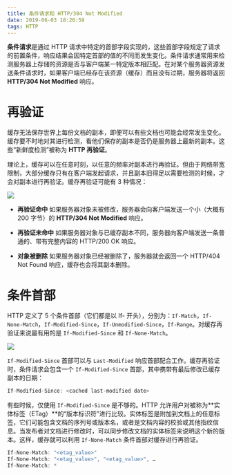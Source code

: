 ```yaml
---
title: 条件请求和 HTTP/304 Not Modified
date: 2019-06-03 18:26:59
tags: HTTP
---
```


**条件请求**是通过 HTTP 请求中特定的首部字段实现的，这些首部字段规定了请求的前置条件，响应结果会因特定首部的值的不同而发生变化。条件请求通常用来检测服务器上存储的资源是否与客户端某一特定版本相匹配。在对某个服务器资源发送条件请求时，如果客户端已经存在该资源（缓存）而且没有过期，服务器将返回 **HTTP/304 Not Modified** 响应。

# 再验证

缓存无法保存世界上每份文档的副本，即便可以有些文档也可能会经常发生变化。缓存要不时地对其进行检测，看他们保存的副本是否仍是服务器上最新的副本。这些“新鲜度检测”被称为 **HTTP 再验证**。

理论上，缓存可以在任意时刻，以任意的频率对副本进行再验证。但由于网络带宽限制，大部分缓存只有在客户端发起请求，并且副本旧得足以需要检测的时候，才会对副本进行再验证。缓存再验证可能有 3 种情况：

![](/304.png)

-   **再验证命中**
    如果服务器对象未被修改，服务器会向客户端发送一个小（大概有 200 字节）的 **HTTP/304 Not Modified** 响应。

-   **再验证未命中**
    如果服务器对象与已缓存副本不同，服务器向客户端发送一条普通的、带有完整内容的 HTTP/200 OK 响应。

-   **对象被删除**
    如果服务器对象已经被删除了，服务器就会返回一个 HTTP/404 Not Found 响应，缓存也会将其副本删除。

# 条件首部

HTTP 定义了 5 个条件首部（它们都是以 If- 开头），分别为：`If-Match`，`If-None-Match`，`If-Modified-Since`，`If-Unmodified-Since`，`If-Range`。对缓存再验证来说最有用的是 `If-Modified-Since` 和 `If-None-Match`。

![](/headers.png)

`If-Modified-Since` 首部可以与 `Last-Modified` 响应首部配合工作。缓存再验证时，条件请求会包含一个 `If-Modified-Since` 首部，其中携带有最后修改已缓存副本的日期：

```JavaScript
If-Modified-Since: <cached last-modified date>
```

有些时候，仅使用 `If-Modified-Since` 是不够的。HTTP 允许用户对被称为**实体标签（ETag）**的“版本标识符”进行比较。实体标签是附加到文档上的任意标签，它们可能包含文档的序列号或版本名，或者是文档内容的校验或其他指纹信息。当发布者对文档进行修改时，可以同步修改文档的实体标签来说明这个新的版本。这样，缓存就可以利用 `If-None-Match` 条件首部对缓存进行再验证。

```JavaScript
If-None-Match: "<etag_value>"
If-None-Match: "<etag_value>", "<etag_value>", …
If-None-Match: *
```
